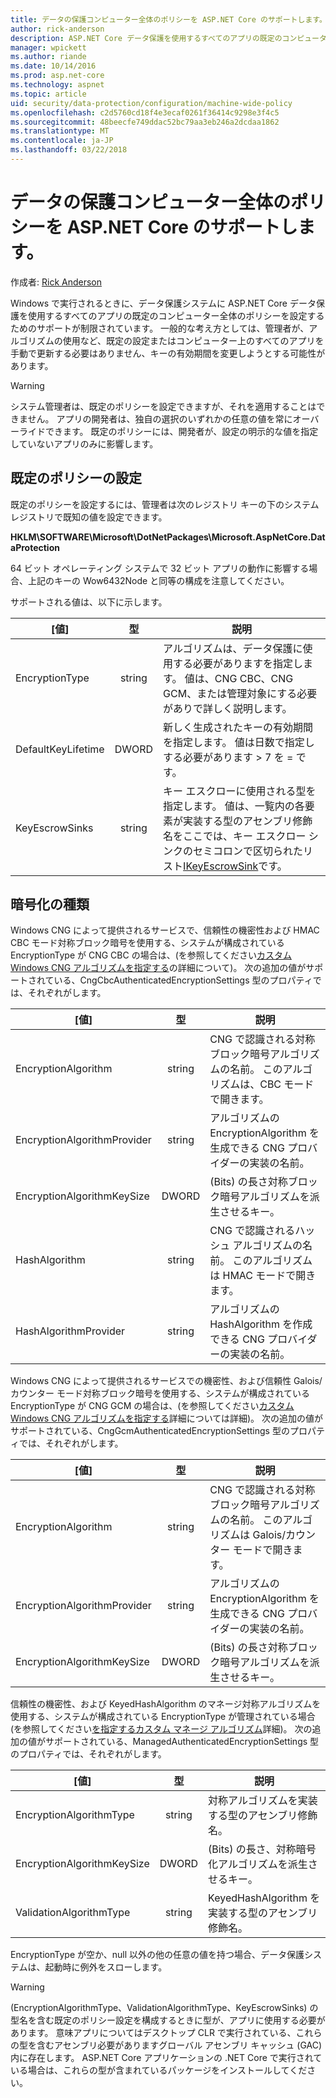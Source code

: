 ```yaml
---
title: データの保護コンピューター全体のポリシーを ASP.NET Core のサポートします。
author: rick-anderson
description: ASP.NET Core データ保護を使用するすべてのアプリの既定のコンピューター全体のポリシーを設定するためのサポートについて説明します。
manager: wpickett
ms.author: riande
ms.date: 10/14/2016
ms.prod: asp.net-core
ms.technology: aspnet
ms.topic: article
uid: security/data-protection/configuration/machine-wide-policy
ms.openlocfilehash: c2d5760cd18f4e3ecaf0261f36414c9298e3f4c5
ms.sourcegitcommit: 48beecfe749ddac52bc79aa3eb246a2dcdaa1862
ms.translationtype: MT
ms.contentlocale: ja-JP
ms.lasthandoff: 03/22/2018
---
```

# <a name="data-protection-machine-wide-policy-support-in-aspnet-core"></a>データの保護コンピューター全体のポリシーを ASP.NET Core のサポートします。

作成者: [Rick Anderson](https://twitter.com/RickAndMSFT)

Windows で実行されるときに、データ保護システムに ASP.NET Core データ保護を使用するすべてのアプリの既定のコンピューター全体のポリシーを設定するためのサポートが制限されています。 一般的な考え方としては、管理者が、アルゴリズムの使用など、既定の設定またはコンピューター上のすべてのアプリを手動で更新する必要はありません、キーの有効期間を変更しようとする可能性があります。

> [!WARNING]
> システム管理者は、既定のポリシーを設定できますが、それを適用することはできません。 アプリの開発者は、独自の選択のいずれかの任意の値を常にオーバーライドできます。 既定のポリシーには、開発者が、設定の明示的な値を指定していないアプリのみに影響します。

## <a name="setting-default-policy"></a>既定のポリシーの設定

既定のポリシーを設定するには、管理者は次のレジストリ キーの下のシステム レジストリで既知の値を設定できます。

**HKLM\SOFTWARE\Microsoft\DotNetPackages\Microsoft.AspNetCore.DataProtection**

64 ビット オペレーティング システムで 32 ビット アプリの動作に影響する場合、上記のキーの Wow6432Node と同等の構成を注意してください。

サポートされる値は、以下に示します。

| [値]              | 型   | 説明 |
| ------------------ | :----: | ----------- |
| EncryptionType     | string | アルゴリズムは、データ保護に使用する必要がありますを指定します。 値は、CNG CBC、CNG GCM、または管理対象にする必要がありで詳しく説明します。 |
| DefaultKeyLifetime | DWORD  | 新しく生成されたキーの有効期間を指定します。 値は日数で指定しする必要があります > 7 を = です。 |
| KeyEscrowSinks     | string | キー エスクローに使用される型を指定します。 値は、一覧内の各要素が実装する型のアセンブリ修飾名をここでは、キー エスクロー シンクのセミコロンで区切られたリスト[IKeyEscrowSink](/dotnet/api/microsoft.aspnetcore.dataprotection.keymanagement.ikeyescrowsink)です。 |

## <a name="encryption-types"></a>暗号化の種類

Windows CNG によって提供されるサービスで、信頼性の機密性および HMAC CBC モード対称ブロック暗号を使用する、システムが構成されている EncryptionType が CNG CBC の場合は、(を参照してください[カスタム Windows CNG アルゴリズムを指定する](xref:security/data-protection/configuration/overview#specifying-custom-windows-cng-algorithms)の詳細について)。 次の追加の値がサポートされている、CngCbcAuthenticatedEncryptionSettings 型のプロパティでは、それぞれがします。

| [値]                       | 型   | 説明 |
| --------------------------- | :----: | ----------- |
| EncryptionAlgorithm         | string | CNG で認識される対称ブロック暗号アルゴリズムの名前。 このアルゴリズムは、CBC モードで開きます。 |
| EncryptionAlgorithmProvider | string | アルゴリズムの EncryptionAlgorithm を生成できる CNG プロバイダーの実装の名前。 |
| EncryptionAlgorithmKeySize  | DWORD  | (Bits) の長さ対称ブロック暗号アルゴリズムを派生させるキー。 |
| HashAlgorithm               | string | CNG で認識されるハッシュ アルゴリズムの名前。 このアルゴリズムは HMAC モードで開きます。 |
| HashAlgorithmProvider       | string | アルゴリズムの HashAlgorithm を作成できる CNG プロバイダーの実装の名前。 |

Windows CNG によって提供されるサービスでの機密性、および信頼性 Galois/カウンター モード対称ブロック暗号を使用する、システムが構成されている EncryptionType が CNG GCM の場合は、(を参照してください[カスタム Windows CNG アルゴリズムを指定する](xref:security/data-protection/configuration/overview#specifying-custom-windows-cng-algorithms)詳細については詳細)。 次の追加の値がサポートされている、CngGcmAuthenticatedEncryptionSettings 型のプロパティでは、それぞれがします。

| [値]                       | 型   | 説明 |
| --------------------------- | :----: | ----------- |
| EncryptionAlgorithm         | string | CNG で認識される対称ブロック暗号アルゴリズムの名前。 このアルゴリズムは Galois/カウンター モードで開きます。 |
| EncryptionAlgorithmProvider | string | アルゴリズムの EncryptionAlgorithm を生成できる CNG プロバイダーの実装の名前。 |
| EncryptionAlgorithmKeySize  | DWORD  | (Bits) の長さ対称ブロック暗号アルゴリズムを派生させるキー。 |

信頼性の機密性、および KeyedHashAlgorithm のマネージ対称アルゴリズムを使用する、システムが構成されている EncryptionType が管理されている場合 (を参照してください[を指定するカスタム マネージ アルゴリズム](xref:security/data-protection/configuration/overview#specifying-custom-managed-algorithms)詳細)。 次の追加の値がサポートされている、ManagedAuthenticatedEncryptionSettings 型のプロパティでは、それぞれがします。

| [値]                      | 型   | 説明 |
| -------------------------- | :----: | ----------- |
| EncryptionAlgorithmType    | string | 対称アルゴリズムを実装する型のアセンブリ修飾名。 |
| EncryptionAlgorithmKeySize | DWORD  | (Bits) の長さ、対称暗号化アルゴリズムを派生させるキー。 |
| ValidationAlgorithmType    | string | KeyedHashAlgorithm を実装する型のアセンブリ修飾名。 |

EncryptionType が空か、null 以外の他の任意の値を持つ場合、データ保護システムは、起動時に例外をスローします。

> [!WARNING]
> (EncryptionAlgorithmType、ValidationAlgorithmType、KeyEscrowSinks) の型名を含む既定のポリシー設定を構成するときに型が、アプリに使用する必要があります。 意味アプリについてはデスクトップ CLR で実行されている、これらの型を含むアセンブリ必要がありますグローバル アセンブリ キャッシュ (GAC) 内に存在します。 ASP.NET Core アプリケーションの .NET Core で実行されている場合は、これらの型が含まれているパッケージをインストールしてください。
